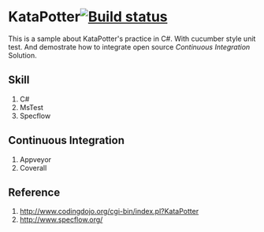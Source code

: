 # KataPotter[![Build status](https://ci.appveyor.com/api/projects/status/3o1gdwm8gb29vujp/branch/master?svg=true)](https://ci.appveyor.com/project/kirkchen/katapotter-csharp/branch/master)

This is a sample about KataPotter's practice in C#.
With cucumber style unit test. And demostrate how to integrate open source *Continuous Integration* Solution.

## Skill

1. C#
1. MsTest
1. Specflow

## Continuous Integration

1. Appveyor
1. Coverall

## Reference

1. http://www.codingdojo.org/cgi-bin/index.pl?KataPotter
1. http://www.specflow.org/